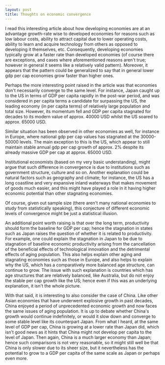 ```yaml
---
layout: post
title: Thoughts on economic convergence
---
```


I read this interesting article about how developing economies are at an advantage growth-rate wise to developed economies for reasons such as low labour costs, ability to attract capital due to lower operating costs, ability to learn and acquire technology from others as opposed to developing it themselves, etc. Consequently, developing economies typically grow at a faster rate than developed economies (of course there are exceptions, and cases where aforementioned reasons aren't true; however in general it seems like a relatively valid pattern). Moreover, it appears that the pattern could be generalized to say that in general lower gdp per cap economies grow faster than higher ones.

Perhaps the more interesting point raised in the article was that economies don't necessarily converge to the same level. For instance, Japan caught up to the US in terms of GDP per capita rapidly in the post-war period, and was considered in per capita terms a candidate for surpassing the US, the leading economy (in per capita terms) of relatively large population and total size. However, its momentum fell and GDP per capita stagnated for decades to its modern value of approx. 40000 USD whilst the US soared to approx. 65000 USD.

Similar situation has been observed in other economies as well, for instance in Europe, where national gdp per cap values has stagnated at the 30000-50000 levels. The main exception to this is the US, which appear to still maintain stable annual gdp per cap growth of approx. 2% despite its already massive GDP per cap at approx. 65000 USD.

Institutional economists (based on my very basic understanding), might argue that such difference in convergence is due to institutions such as government structure, culture and so on. Another explanation could be natural factors such as geography and climate; for instance, the US has a long coastline and very expansive inland waterways that makes movement of goods much easier, and this might have played a role in it having higher economic potential than other stagnating economies.

Of course, given out sample size (there aren't many national economies to study from statistically speaking), this conjecture of different economic levels of convergence might be just a statistical illusion.

An additional point worth raising is that over the long term, productivity should form the baseline for GDP per cap; hence the stagnation in states such as Japan raises the question of whether it is related to productivity. For example, one could explain the stagnation in Japan to be due to stagnation of baseline economic productivity arising from the cancellation of the beneficial effects of technological innovation and the detrimental effects of aging population. This also helps explain other aging and stagnating economies such as those in Europe, and also helps to explain why the US, which has a comparatively more balanced age structure, can continue to grow. The issue with such explanation is countries which has age structures that are relatively balanced, like Australia, but do not enjoy the stable per cap growth like the US; hence even if this was an underlying explanation, it isn't the whole picture.

With that said, it is interesting to also consider the case of China. Like other Asian economies that have underwent explosive growth in past decades, China enjoyed a period of unprecedented economic growth and now faces the same issues of aging population. It is up to debate whether China's growth would continue indefinitely, or would it slow down and converge to some stable level like its counterpart Japan. From what I heard, at the same level of GDP per cap, China is growing at a lower rate than Japan did, which isn't good news as it hints that China might not develop per capita to the level of Japan. Then again, China is a much larger economy than Japan; hence such comparisons is not very reasonable, so it might still well be that China is only slower due to its sheer size, but it nevertheless has the potential to grow to a GDP per capita of the same scale as Japan or perhaps even more.